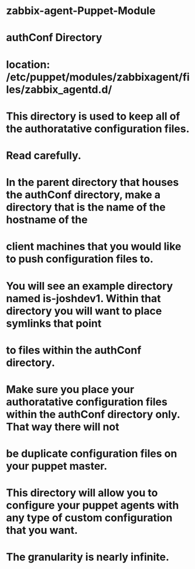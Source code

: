 zabbix-agent-Puppet-Module
==========================

# authConf Directory
#
# location: /etc/puppet/modules/zabbixagent/files/zabbix_agentd.d/
#
# This directory is used to keep all of the authoratative configuration files.
# Read carefully.
# In the parent directory that houses the authConf directory, make a directory that is the name of the hostname of the
# client machines that you would like to push configuration files to.
#
# You will see an example directory named is-joshdev1. Within that directory you will want to place symlinks that point
# to files within the authConf directory. 
# Make sure you place your authoratative configuration files within the authConf directory only. That way there will not 
# be duplicate configuration files on your puppet master.
#
# This directory will allow you to configure your puppet agents with any type of custom configuration that you want.
# The granularity is nearly infinite.
